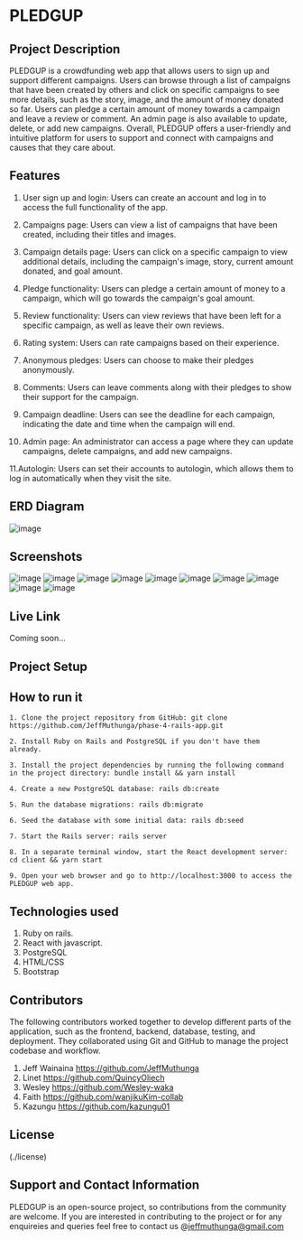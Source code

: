 # PLEDGUP

## Project Description
PLEDGUP is a crowdfunding web app that allows users to sign up and support different campaigns. Users can browse through a list of campaigns that have been created by others and click on specific campaigns to see more details, such as the story, image, and the amount of money donated so far. Users can pledge a certain amount of money towards a campaign and leave a review or comment. An admin page is also available to update, delete, or add new campaigns. Overall, PLEDGUP offers a user-friendly and intuitive platform for users to support and connect with campaigns and causes that they care about.

## Features
1. User sign up and login: Users can create an account and log in to access the full functionality of the app.

2. Campaigns page: Users can view a list of campaigns that have been created, including their titles and images.

3. Campaign details page: Users can click on a specific campaign to view additional details, including the campaign's image, story, current amount donated, and goal amount.

4. Pledge functionality: Users can pledge a certain amount of money to a campaign, which will go towards the campaign's goal amount.

5. Review functionality: Users can view reviews that have been left for a specific campaign, as well as leave their own reviews.

6. Rating system: Users can rate campaigns based on their experience.

7. Anonymous pledges: Users can choose to make their pledges anonymously.

8. Comments: Users can leave comments along with their pledges to show their support for the campaign.

9. Campaign deadline: Users can see the deadline for each campaign, indicating the date and time when the campaign will end.

10. Admin page: An administrator can access a page where they can update campaigns, delete campaigns, and add new campaigns.

11.Autologin: Users can set their accounts to autologin, which allows them to log in automatically when they visit the site.


## ERD Diagram
![image](https://user-images.githubusercontent.com/118323350/229419516-9c3193ef-d0eb-43d3-9337-10d6dbd33a25.png)
## Screenshots
![image](https://user-images.githubusercontent.com/118323350/229422781-86a879c3-6e68-477d-9183-d8f9658cf8e8.png)
![image](https://user-images.githubusercontent.com/118323350/229422892-7a4deffc-2302-4454-ac88-65d1bf274d86.png)
![image](https://user-images.githubusercontent.com/118323350/229422927-14d1b8e9-0f43-4955-93d4-7b76b10e1831.png)
![image](https://user-images.githubusercontent.com/118323350/229423060-502525e7-2dfa-4cec-bc40-a398cb9b5933.png)
![image](https://user-images.githubusercontent.com/118323350/229423162-4b5dafbc-1d8f-4ec9-bd42-9b0fb611b1bd.png)
![image](https://user-images.githubusercontent.com/118323350/229423274-b96adefb-8d98-49b5-bb21-254deff93c0c.png)
![image](https://user-images.githubusercontent.com/118323350/229423318-2557fdff-6f6d-4a04-954e-736413166c0e.png)
![image](https://user-images.githubusercontent.com/118323350/229423393-6b0e771f-089e-4df2-97ee-f6729f1c6359.png)
![image](https://user-images.githubusercontent.com/118323350/229423427-ce97bdf0-5ee3-4d36-9de4-76abd046904d.png)
![image](https://user-images.githubusercontent.com/118323350/229423489-c4efefc7-e4ef-469e-ad4e-26871c38957f.png)

## Live Link
Coming soon...
## Project Setup
## How to run  it
    1. Clone the project repository from GitHub: git clone https://github.com/JeffMuthunga/phase-4-rails-app.git

    2. Install Ruby on Rails and PostgreSQL if you don't have them already.

    3. Install the project dependencies by running the following command in the project directory: bundle install && yarn install

    4. Create a new PostgreSQL database: rails db:create

    5. Run the database migrations: rails db:migrate

    6. Seed the database with some initial data: rails db:seed

    7. Start the Rails server: rails server

    8. In a separate terminal window, start the React development server: cd client && yarn start

    9. Open your web browser and go to http://localhost:3000 to access the PLEDGUP web app.

## Technologies used
  1. Ruby on rails.
  2. React with javascript.
  3. PostgreSQL
  4. HTML/CSS
  5. Bootstrap
  
 ## Contributors
 The following contributors worked together to develop different parts of the application, such as the frontend, backend, database, testing, and deployment. They collaborated using Git and GitHub to manage the project codebase and workflow.
 
1. Jeff Wainaina https://github.com/JeffMuthunga
2. Linet https://github.com/QuincyOliech
3. Wesley https://github.com/Wesley-waka
4. Faith https://github.com/wanjikuKim-collab
5. Kazungu https://github.com/kazungu01
  
## License
(./license)
## Support and Contact Information
PLEDGUP is an open-source project, so contributions from the community are welcome. If you are interested in contributing to the project or for any enquireies and queries feel free to contact us @jeffmuthunga@gmail.com 







